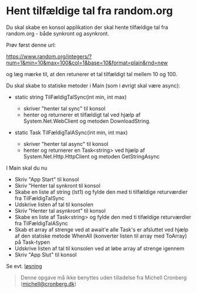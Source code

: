 ﻿# Hent tilfældige tal fra random.org

Du skal skabe en konsol applikation der skal hente tilfældige tal fra random.org - både synkront og asynkront.

Prøv først denne url:

https://www.random.org/integers/?num=1&min=10&max=100&col=1&base=10&format=plain&rnd=new

og læg mærke til, at den retunerer et tal tilfældigt tal mellem 10 og 100.

Du skal skabe to statiske metoder i Main (som i øvrigt skal være async):

- static string TilFældigTalSync(int min, int max)
	- skriver "henter tal sync" til konsol
	- henter og returnerer et tilfældigt tal ved hjælp af System.Net.WebClient og metoden DownloadString.

- static Task<string> TilFældigTalASync(int min, int max)
	- skriver "henter tal async" til konsol	
	- henter og returnerer en Task\<string\> ved hjælp af System.Net.Http.HttpClient og metoden GetStringAsync

I Main skal du nu 

- Skriv "App Start" til konsol 
- Skriv "Henter tal synkront til konsol
- Skabe en liste af string (lst1) og fylde den med ti tilfældige returværdier fra TilFældigTalSync
- Udskrive listen af tal til konsolen
- Skriv "Henter tal asynkront" til konsol
- Skabe en liste af Task\<string\> og fylde den med ti tifældige returværdier fra TilFældigTalASync
- Skab et array af strenge ved at await'e alle Task's er afsluttet ved hjælp af den statiske metode WhenAll (konverter listen til array med ToArray) på Task-typen
- Udskrive listen af tal til konsolen ved at løbe array af strenge igennem
- Skriv "App Slut" til konsol
	
Se evt. [løsning](https://github.com/devcronberg/undervisning-cs-opgaver/blob/master/async-webclient/Program.cs)

<!-- footerstart -->
> Denne opgave må ikke benyttes uden tilladelse fra Michell Cronberg (michell@cronberg.dk)
<!-- footerslut -->
